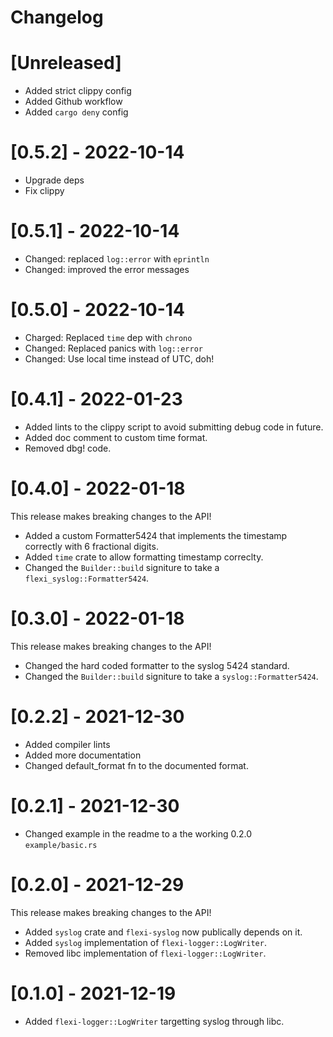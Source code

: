 # Changelog

# [Unreleased]

- Added strict clippy config
- Added Github workflow
- Added `cargo deny` config

# [0.5.2] - 2022-10-14

* Upgrade deps
* Fix clippy

# [0.5.1] - 2022-10-14

* Changed: replaced `log::error` with `eprintln`
* Changed: improved the error messages

# [0.5.0] - 2022-10-14

* Charged: Replaced `time` dep with `chrono`
* Changed: Replaced panics with `log::error`
* Changed: Use local time instead of UTC, doh!

# [0.4.1] - 2022-01-23

* Added lints to the clippy script to avoid submitting debug code in future.
* Added doc comment to custom time format.
* Removed dbg! code.

# [0.4.0] - 2022-01-18

This release makes breaking changes to the API!

* Added a custom Formatter5424 that implements the timestamp correctly with 6 fractional digits.
* Added `time` crate to allow formatting timestamp correclty.
* Changed the `Builder::build` signiture to take a `flexi_syslog::Formatter5424`.

# [0.3.0] - 2022-01-18

This release makes breaking changes to the API!

* Changed the hard coded formatter to the syslog 5424 standard.
* Changed the `Builder::build` signiture to take a `syslog::Formatter5424`.

# [0.2.2] - 2021-12-30

* Added compiler lints
* Added more documentation
* Changed default_format fn to the documented format.

# [0.2.1] - 2021-12-30

* Changed example in the readme to a the working 0.2.0 `example/basic.rs`

# [0.2.0] - 2021-12-29

This release makes breaking changes to the API!

* Added `syslog` crate and `flexi-syslog` now publically depends on it.
* Added `syslog` implementation of `flexi-logger::LogWriter`.
* Removed libc implementation of `flexi-logger::LogWriter`.

# [0.1.0] - 2021-12-19

* Added `flexi-logger::LogWriter` targetting syslog through libc. 
